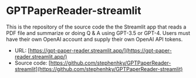# GPTPaperReader-streamlit

This is the repository of the source code the the Streamlit 
app that reads a PDF file and summarize or doing Q & A using 
GPT-3.5 or GPT-4. Users must have their own OpenAI account 
and supply their own OpenAI API tokens.

- URL: [https://gpt-paper-reader.streamlit.app/](https://gpt-paper-reader.streamlit.app/)
- Source code: [https://github.com/stephenhky/GPTPaperReader-streamlit](https://github.com/stephenhky/GPTPaperReader-streamlit)

